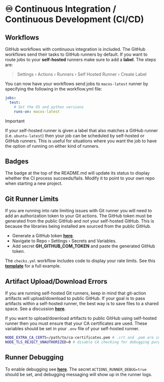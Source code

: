 # ♾️ Continuous Integration / Continuous Development (CI/CD)

## Workflows
GitHub workflows with continuous integration is included.  The GitHub workflows send their tasks to GitHub runners by default.  If you want to route jobs to your **self-hosted** runners make sure to add a **label**.  The steps are:


> Settings › Actions › Runners › Self Hosted Runner › Create Label

You can now have your workflows send jobs to `macos-latest` runner by specifying the following in the workflow.yml file:

```yaml
jobs:
  test:
    # Set the OS and python versions
    runs-on: macos-latest
```

> [!IMPORTANT]
> If your self-hosted runner is given a label that also matches a GitHub runner (i.e. `ubuntu-latest`) then your job can be scheduled by self-hosted or GitHub runners.  This is useful for situations where you want the job to have the option of running on either kind of runners.

## Badges
The badge at the top of the README.md will update its status to display whether the CI process succeeds/fails.  Modify it to point to your own repo when starting a new project.

## Git Runner Limits
If you are running into rate limiting issues with Git runner you will need to add an authorization token to your Git actions.  The GitHub token must be generated from the public GitHub and *not* your self-hosted GitHub.  This is because the libraries being installed are sourced from the public GitHub.


* Generate a GitHub token [**here**](https://github.com/settings/tokens).
* Navigate to Repo › Settings › Secrets and Variables.
* Add secret **GH_GITHUB_COM_TOKEN** and paste the generated GitHub token.

The `checks.yml` workflow includes code to display your rate limits.  See this [**template**](https://github.com/actions/setup-python/pull/443#issuecomment-1206776401) for a full example.

## Artifact Upload/Download Errors
If you are running self-hosted Git runners, keep in mind that git-action artifacts will upload/download to public GitHub.  If your goal is to pass artifacts within a self-hosted runner, the best way is to save files to a shared space.  See a discussion [**here**](https://github.com/orgs/community/discussions/26165).

If you want to upload/download artifacts to public GitHub using self-hosted runner then you must ensure that your CA certificates are used.  These variables should be set in your `.env` file of your self-hosted runner.

```bash
NODE_EXTRA_CA_CERTS=/path/to/ca-certificates.pem # .crt and .pem are interchangeable
NODE_TLS_REJECT_UNAUTHORIZED=0 # disable CA checking for debugging purposes
```

## Runner Debugging
To enable debugging see [**here**](https://docs.github.com/en/actions/monitoring-and-troubleshooting-workflows/enabling-debug-logging).  The secret `ACTIONS_RUNNER_DEBUG=true` should be set, and debugging messaging will show up in the runner logs.
